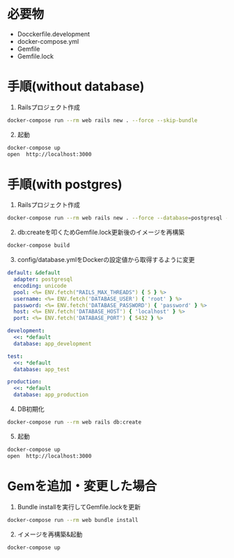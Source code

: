 # 必要物
- Docckerfile.development
- docker-compose.yml
- Gemfile
- Gemfile.lock

# 手順(without database)

1. Railsプロジェクト作成
```bash
docker-compose run --rm web rails new . --force --skip-bundle
```

2. 起動
```bash
docker-compose up
open  http://localhost:3000
```

# 手順(with postgres)

1. Railsプロジェクト作成
```bash
docker-compose run --rm web rails new . --force --database=postgresql --skip-bundle
```

2. db:createを叩くためGemfile.lock更新後のイメージを再構築
```bash
docker-compose build
```

3. config/database.ymlをDockerの設定値から取得するように変更
```yml
default: &default
  adapter: postgresql
  encoding: unicode
  pool: <%= ENV.fetch("RAILS_MAX_THREADS") { 5 } %>
  username: <%= ENV.fetch('DATABASE_USER') { 'root' } %>
  password: <%= ENV.fetch('DATABASE_PASSWORD') { 'password' } %>
  host: <%= ENV.fetch('DATABASE_HOST') { 'localhost' } %>
  port: <%= ENV.fetch('DATABASE_PORT') { 5432 } %>

development:
  <<: *default
  database: app_development

test:
  <<: *default
  database: app_test

production:
  <<: *default
  database: app_production
```

4. DB初期化
```bash
docker-compose run --rm web rails db:create
```

5. 起動
```bash
docker-compose up
open  http://localhost:3000
```

# Gemを追加・変更した場合

1. Bundle installを実行してGemfile.lockを更新
```bash
docker-compose run --rm web bundle install
```

2. イメージを再構築&起動
```bash
docker-compose up
```